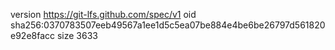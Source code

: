 version https://git-lfs.github.com/spec/v1
oid sha256:0370783507eeb49567a1ee1d5c5ea07be884e4be6be26797d561820e92e8facc
size 3633
